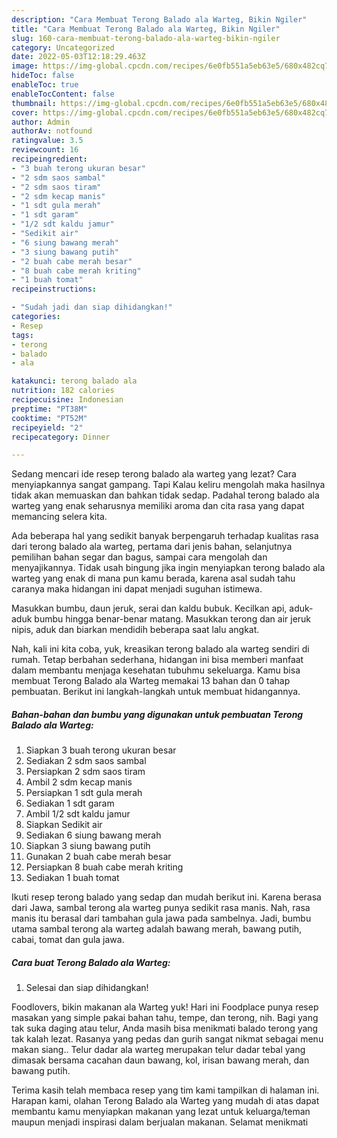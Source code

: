 ```yaml
---
description: "Cara Membuat Terong Balado ala Warteg, Bikin Ngiler"
title: "Cara Membuat Terong Balado ala Warteg, Bikin Ngiler"
slug: 160-cara-membuat-terong-balado-ala-warteg-bikin-ngiler
category: Uncategorized
date: 2022-05-03T12:18:29.463Z
image: https://img-global.cpcdn.com/recipes/6e0fb551a5eb63e5/680x482cq70/terong-balado-ala-warteg-foto-resep-utama.jpg
hideToc: false
enableToc: true
enableTocContent: false
thumbnail: https://img-global.cpcdn.com/recipes/6e0fb551a5eb63e5/680x482cq70/terong-balado-ala-warteg-foto-resep-utama.jpg
cover: https://img-global.cpcdn.com/recipes/6e0fb551a5eb63e5/680x482cq70/terong-balado-ala-warteg-foto-resep-utama.jpg
author: Admin
authorAv: notfound
ratingvalue: 3.5
reviewcount: 16
recipeingredient:
- "3 buah terong ukuran besar"
- "2 sdm saos sambal"
- "2 sdm saos tiram"
- "2 sdm kecap manis"
- "1 sdt gula merah"
- "1 sdt garam"
- "1/2 sdt kaldu jamur"
- "Sedikit air"
- "6 siung bawang merah"
- "3 siung bawang putih"
- "2 buah cabe merah besar"
- "8 buah cabe merah kriting"
- "1 buah tomat"
recipeinstructions:

- "Sudah jadi dan siap dihidangkan!"
categories:
- Resep
tags:
- terong
- balado
- ala

katakunci: terong balado ala 
nutrition: 182 calories
recipecuisine: Indonesian
preptime: "PT38M"
cooktime: "PT52M"
recipeyield: "2"
recipecategory: Dinner

---
```



Sedang mencari ide resep terong balado ala warteg yang lezat? Cara menyiapkannya sangat gampang. Tapi Kalau keliru mengolah maka hasilnya tidak akan memuaskan dan bahkan tidak sedap. Padahal terong balado ala warteg yang enak seharusnya memiliki aroma dan cita rasa yang dapat memancing selera kita.


Ada beberapa hal yang sedikit banyak berpengaruh terhadap kualitas rasa dari terong balado ala warteg, pertama dari jenis bahan, selanjutnya pemilihan bahan segar dan bagus, sampai cara mengolah dan menyajikannya. Tidak usah bingung jika ingin menyiapkan terong balado ala warteg yang enak di mana pun kamu berada, karena asal sudah tahu caranya maka hidangan ini dapat menjadi suguhan istimewa.

Masukkan bumbu, daun jeruk, serai dan kaldu bubuk. Kecilkan api, aduk-aduk bumbu hingga benar-benar matang. Masukkan terong dan air jeruk nipis, aduk dan biarkan mendidih beberapa saat lalu angkat.


Nah, kali ini kita coba, yuk, kreasikan terong balado ala warteg sendiri di rumah. Tetap berbahan sederhana, hidangan ini bisa memberi manfaat dalam membantu menjaga kesehatan tubuhmu sekeluarga. Kamu bisa membuat Terong Balado ala Warteg memakai 13 bahan dan 0 tahap pembuatan. Berikut ini langkah-langkah untuk membuat hidangannya.

<!--inarticleads1-->

##### Bahan-bahan dan bumbu yang digunakan untuk pembuatan Terong Balado ala Warteg:

1. Siapkan 3 buah terong ukuran besar
1. Sediakan 2 sdm saos sambal
1. Persiapkan 2 sdm saos tiram
1. Ambil 2 sdm kecap manis
1. Persiapkan 1 sdt gula merah
1. Sediakan 1 sdt garam
1. Ambil 1/2 sdt kaldu jamur
1. Siapkan Sedikit air
1. Sediakan 6 siung bawang merah
1. Siapkan 3 siung bawang putih
1. Gunakan 2 buah cabe merah besar
1. Persiapkan 8 buah cabe merah kriting
1. Sediakan 1 buah tomat


Ikuti resep terong balado yang sedap dan mudah berikut ini. Karena berasa dari Jawa, sambal terong ala warteg punya sedikit rasa manis. Nah, rasa manis itu berasal dari tambahan gula jawa pada sambelnya. Jadi, bumbu utama sambal terong ala warteg adalah bawang merah, bawang putih, cabai, tomat dan gula jawa. 

<!--inarticleads2-->

##### Cara buat Terong Balado ala Warteg:


1. Selesai dan siap dihidangkan!

Foodlovers, bikin makanan ala Warteg yuk! Hari ini Foodplace punya resep masakan yang simple pakai bahan tahu, tempe, dan terong, nih. Bagi yang tak suka daging atau telur, Anda masih bisa menikmati balado terong yang tak kalah lezat. Rasanya yang pedas dan gurih sangat nikmat sebagai menu makan siang.. Telur dadar ala warteg merupakan telur dadar tebal yang dimasak bersama cacahan daun bawang, kol, irisan bawang merah, dan bawang putih. 

Terima kasih telah membaca resep yang tim kami tampilkan di halaman ini. Harapan kami, olahan Terong Balado ala Warteg yang mudah di atas dapat membantu kamu menyiapkan makanan yang lezat untuk keluarga/teman maupun menjadi inspirasi dalam berjualan makanan. Selamat menikmati
